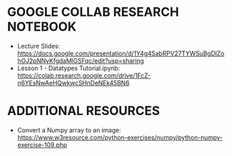 # GOOGLE COLLAB RESEARCH NOTEBOOK
- Lecture Slides: https://docs.google.com/presentation/d/1Y4g4SabRPV27TYWSuBgDIZohOJ2pNNyKfgdaMlGSFqc/edit?usp=sharing
- Lesson 1 - Datatypes Tutorial.ipynb: https://colab.research.google.com/drive/1FcZ-n6YEsNwAeHQwkwcSHnDeNEk45BN6

# ADDITIONAL RESOURCES
- Convert a Numpy array to an image: https://www.w3resource.com/python-exercises/numpy/python-numpy-exercise-109.php

